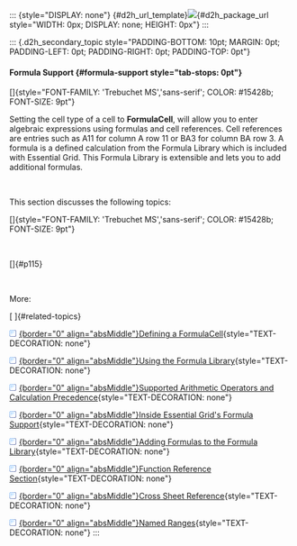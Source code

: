 ::: {style="DISPLAY: none"}
[](ms-xhelp:///?Id=d2h_url_template){#d2h_url_template}![](!package_url!){#d2h_package_url style="WIDTH: 0px; DISPLAY: none; HEIGHT: 0px"}
:::

::: {.d2h_secondary_topic style="PADDING-BOTTOM: 10pt; MARGIN: 0pt; PADDING-LEFT: 0pt; PADDING-RIGHT: 0pt; PADDING-TOP: 0pt"}
#### Formula Support {#formula-support style="tab-stops: 0pt"}

[]{style="FONT-FAMILY: 'Trebuchet MS','sans-serif'; COLOR: #15428b; FONT-SIZE: 9pt"} 

Setting the cell type of a cell to **FormulaCell**, will allow you to enter algebraic expressions using formulas and cell references. Cell references are entries such as A11 for column A row 11 or BA3 for column BA row 3. A formula is a defined calculation from the Formula Library which is included with Essential Grid. This Formula Library is extensible and lets you to add additional formulas.

 

This section discusses the following topics:

[]{style="FONT-FAMILY: 'Trebuchet MS','sans-serif'; COLOR: #15428b; FONT-SIZE: 9pt"} 

 

[]{#p115} 

 

More:

[ ]{#related-topics}

[![](button.gif){border="0" align="absMiddle"}Defining a FormulaCell](ms-xhelp:///?Id=e146f3f3-2210-404b-bd3d-309c561b8adc){style="TEXT-DECORATION: none"}

[![](button.gif){border="0" align="absMiddle"}Using the Formula Library](ms-xhelp:///?Id=9d395ba3-87ad-40c4-aa69-ff4b2ef2e217){style="TEXT-DECORATION: none"}

[![](button.gif){border="0" align="absMiddle"}Supported Arithmetic Operators and Calculation Precedence](ms-xhelp:///?Id=a979054a-b1ab-4d77-8d5a-8d06c871c24b){style="TEXT-DECORATION: none"}

[![](button.gif){border="0" align="absMiddle"}Inside Essential Grid\'s Formula Support](ms-xhelp:///?Id=009f8d9c-8078-496f-9972-b0eac603e43f){style="TEXT-DECORATION: none"}

[![](button.gif){border="0" align="absMiddle"}Adding Formulas to the Formula Library](ms-xhelp:///?Id=14f819f7-e31f-4f6c-9151-4a99a0bafc28){style="TEXT-DECORATION: none"}

[![](button.gif){border="0" align="absMiddle"}Function Reference Section](ms-xhelp:///?Id=f99d3b02-15b6-4d89-a69b-fad2e1fd80cb){style="TEXT-DECORATION: none"}

[![](button.gif){border="0" align="absMiddle"}Cross Sheet Reference](ms-xhelp:///?Id=88d991d6-51ec-4fe4-b7f1-dbf92ded8e92){style="TEXT-DECORATION: none"}

[![](button.gif){border="0" align="absMiddle"}Named Ranges](ms-xhelp:///?Id=1cdd496b-b0f3-4bfd-8788-516df4854132){style="TEXT-DECORATION: none"}
:::

